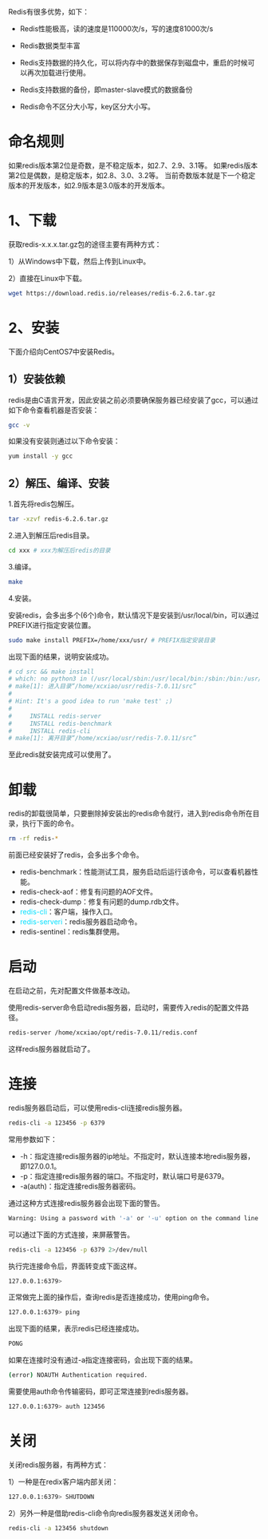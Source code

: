 
Redis有很多优势，如下：

- Redis性能极高，读的速度是110000次/s，写的速度81000次/s
- Redis数据类型丰富
- Redis支持数据的持久化，可以将内存中的数据保存到磁盘中，重启的时候可以再次加载进行使用。
- Redis支持数据的备份，即master-slave模式的数据备份


- Redis命令不区分大小写，key区分大小写。



# 命名规则

如果redis版本第2位是奇数，是不稳定版本，如2.7、2.9、3.1等。
如果redis版本第2位是偶数，是稳定版本，如2.8、3.0、3.2等。
当前奇数版本就是下一个稳定版本的开发版本，如2.9版本是3.0版本的开发版本。



# 1、下载

获取redis-x.x.x.tar.gz包的途径主要有两种方式：

1）从Windows中下载，然后上传到Linux中。

2）直接在Linux中下载。
```bash
wget https://download.redis.io/releases/redis-6.2.6.tar.gz
```

# 2、安装

下面介绍向CentOS7中安装Redis。

## 1）安装依赖 

redis是由C语言开发，因此安装之前必须要确保服务器已经安装了gcc，可以通过如下命令查看机器是否安装：
```bash
gcc -v
```
如果没有安装则通过以下命令安装：
```bash
yum install -y gcc
```

## 2）解压、编译、安装

1.首先将redis包解压。
```bash
tar -xzvf redis-6.2.6.tar.gz
```
2.进入到解压后redis目录。
```bash
cd xxx # xxx为解压后redis的目录
```
3.编译。
```bash
make 
```
4.安装。

安装redis，会多出多个(6个)命令，默认情况下是安装到/usr/local/bin，可以通过PREFIX进行指定安装位置。
```bash
sudo make install PREFIX=/home/xxx/usr/ # PREFIX指定安装目录 
```
出现下面的结果，说明安装成功。
```bash
# cd src && make install
# which: no python3 in (/usr/local/sbin:/usr/local/bin:/sbin:/bin:/usr/sbin:/usr/bin:/root/bin)
# make[1]: 进入目录“/home/xcxiao/usr/redis-7.0.11/src”
# 
# Hint: It's a good idea to run 'make test' ;)
# 
#     INSTALL redis-server
#     INSTALL redis-benchmark
#     INSTALL redis-cli
# make[1]: 离开目录“/home/xcxiao/usr/redis-7.0.11/src”
```

至此redis就安装完成可以使用了。

# 卸载

redis的卸载很简单，只要删除掉安装出的redis命令就行，进入到redis命令所在目录，执行下面的命令。
```bash
rm -rf redis-*
```




前面已经安装好了redis，会多出多个命令。

- redis-benchmark：性能测试工具，服务启动后运行该命令，可以查看机器性能。
- redis-check-aof：修复有问题的AOF文件。
- redis-check-dump：修复有问题的dump.rdb文件。
- <font color="00E0FF">redis-cli</font>：客户端，操作入口。
- <font color="00E0FF">redis-serveri</font>：redis服务器启动命令。
- redis-sentinel：redis集群使用。



# 启动

在启动之前，先对配置文件做基本改动。

使用redis-server命令启动redis服务器，启动时，需要传入redis的配置文件路径。
```bash
redis-server /home/xcxiao/opt/redis-7.0.11/redis.conf
```
这样redis服务器就启动了。

# 连接

redis服务器启动后，可以使用redis-cli连接redis服务器。

```bash
redis-cli -a 123456 -p 6379
```
常用参数如下：
- -h：指定连接redis服务器的ip地址。不指定时，默认连接本地redis服务器，即127.0.0.1。
- -p：指定连接redis服务器的端口。不指定时，默认端口号是6379。
- -a(auth)：指定连接redis服务器密码。

通过这种方式连接redis服务器会出现下面的警告。
```bash
Warning: Using a password with '-a' or '-u' option on the command line interface may not be safe.
```
可以通过下面的方式连接，来屏蔽警告。
```bash
redis-cli -a 123456 -p 6379 2>/dev/null
```
执行完连接命令后，界面转变成下面这样。
```bash
127.0.0.1:6379>
```
正常做完上面的操作后，查询redis是否连接成功，使用ping命令。
```bash
127.0.0.1:6379> ping
```
出现下面的结果，表示redis已经连接成功。
```bash
PONG
```
如果在连接时没有通过-a指定连接密码，会出现下面的结果。
```bash
(error) NOAUTH Authentication required.
```
需要使用auth命令传输密码，即可正常连接到redis服务器。
```bash
127.0.0.1:6379> auth 123456
```

# 关闭

关闭redis服务器，有两种方式：

1）一种是在redix客户端内部关闭：
```bash
127.0.0.1:6379> SHUTDOWN
```
2）另外一种是借助redis-cli命令向redis服务器发送关闭命令。
```bash
redis-cli -a 123456 shutdown
```

